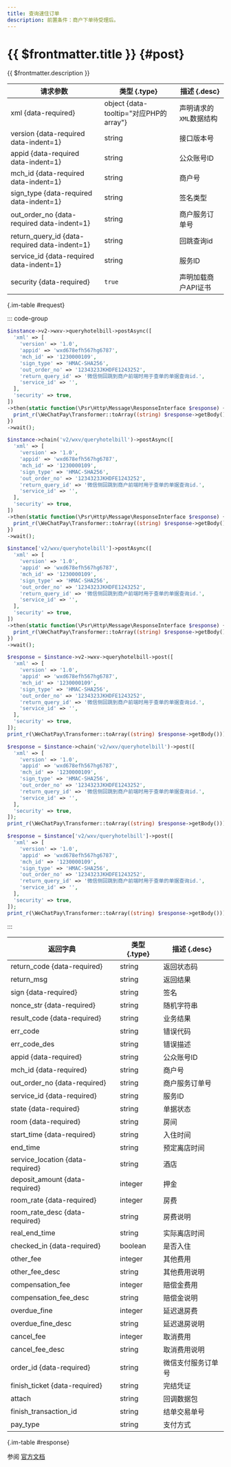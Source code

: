 ```yaml
---
title: 查询速住订单
description: 前置条件：商户下单待受理后。
---
```


# {{ $frontmatter.title }} {#post}

{{ $frontmatter.description }}

| 请求参数 | 类型 {.type} | 描述 {.desc}
| --- | --- | ---
| xml {data-required} | object {data-tooltip="对应PHP的array"} | 声明请求的`XML`数据结构
| version {data-required data-indent=1} | string | 接口版本号
| appid {data-required data-indent=1} | string | 公众账号ID
| mch_id {data-required data-indent=1} | string | 商户号
| sign_type {data-required data-indent=1} | string | 签名类型
| out_order_no {data-required data-indent=1} | string | 商户服务订单号
| return_query_id {data-required data-indent=1} | string | 回跳查询id
| service_id {data-required data-indent=1} | string | 服务ID
| security {data-required} | `true` | 声明加载商户API证书

{.im-table #request}

::: code-group

```php [异步纯链式]
$instance->v2->wxv->queryhotelbill->postAsync([
  'xml' => [
    'version' => '1.0',
    'appid' => 'wxd678efh567hg6787',
    'mch_id' => '1230000109',
    'sign_type' => 'HMAC-SHA256',
    'out_order_no' => '1234323JKHDFE1243252',
    'return_query_id' => '微信侧回跳到商户前端时用于查单的单据查询id.',
    'service_id' => '',
  ],
  'security' => true,
])
->then(static function(\Psr\Http\Message\ResponseInterface $response) {
  print_r(\WeChatPay\Transformer::toArray((string) $response->getBody()));
})
->wait();
```

```php [异步声明式]
$instance->chain('v2/wxv/queryhotelbill')->postAsync([
  'xml' => [
    'version' => '1.0',
    'appid' => 'wxd678efh567hg6787',
    'mch_id' => '1230000109',
    'sign_type' => 'HMAC-SHA256',
    'out_order_no' => '1234323JKHDFE1243252',
    'return_query_id' => '微信侧回跳到商户前端时用于查单的单据查询id.',
    'service_id' => '',
  ],
  'security' => true,
])
->then(static function(\Psr\Http\Message\ResponseInterface $response) {
  print_r(\WeChatPay\Transformer::toArray((string) $response->getBody()));
})
->wait();
```

```php [异步属性式]
$instance['v2/wxv/queryhotelbill']->postAsync([
  'xml' => [
    'version' => '1.0',
    'appid' => 'wxd678efh567hg6787',
    'mch_id' => '1230000109',
    'sign_type' => 'HMAC-SHA256',
    'out_order_no' => '1234323JKHDFE1243252',
    'return_query_id' => '微信侧回跳到商户前端时用于查单的单据查询id.',
    'service_id' => '',
  ],
  'security' => true,
])
->then(static function(\Psr\Http\Message\ResponseInterface $response) {
  print_r(\WeChatPay\Transformer::toArray((string) $response->getBody()));
})
->wait();
```

```php [同步纯链式]
$response = $instance->v2->wxv->queryhotelbill->post([
  'xml' => [
    'version' => '1.0',
    'appid' => 'wxd678efh567hg6787',
    'mch_id' => '1230000109',
    'sign_type' => 'HMAC-SHA256',
    'out_order_no' => '1234323JKHDFE1243252',
    'return_query_id' => '微信侧回跳到商户前端时用于查单的单据查询id.',
    'service_id' => '',
  ],
  'security' => true,
]);
print_r(\WeChatPay\Transformer::toArray((string) $response->getBody()));
```

```php [同步声明式]
$response = $instance->chain('v2/wxv/queryhotelbill')->post([
  'xml' => [
    'version' => '1.0',
    'appid' => 'wxd678efh567hg6787',
    'mch_id' => '1230000109',
    'sign_type' => 'HMAC-SHA256',
    'out_order_no' => '1234323JKHDFE1243252',
    'return_query_id' => '微信侧回跳到商户前端时用于查单的单据查询id.',
    'service_id' => '',
  ],
  'security' => true,
]);
print_r(\WeChatPay\Transformer::toArray((string) $response->getBody()));
```

```php [同步属性式]
$response = $instance['v2/wxv/queryhotelbill']->post([
  'xml' => [
    'version' => '1.0',
    'appid' => 'wxd678efh567hg6787',
    'mch_id' => '1230000109',
    'sign_type' => 'HMAC-SHA256',
    'out_order_no' => '1234323JKHDFE1243252',
    'return_query_id' => '微信侧回跳到商户前端时用于查单的单据查询id.',
    'service_id' => '',
  ],
  'security' => true,
]);
print_r(\WeChatPay\Transformer::toArray((string) $response->getBody()));
```

:::

| 返回字典 | 类型 {.type} | 描述 {.desc}
| --- | --- | ---
| return_code {data-required}| string | 返回状态码
| return_msg | string | 返回结果
| sign {data-required}| string | 签名
| nonce_str {data-required}| string | 随机字符串
| result_code {data-required}| string | 业务结果
| err_code | string | 错误代码
| err_code_des | string | 错误描述
| appid {data-required}| string | 公众账号ID
| mch_id {data-required}| string | 商户号
| out_order_no {data-required}| string | 商户服务订单号
| service_id {data-required}| string | 服务ID
| state {data-required}| string | 单据状态
| room {data-required}| string | 房间
| start_time {data-required}| string | 入住时间
| end_time | string | 预定离店时间
| service_location {data-required}| string | 酒店
| deposit_amount {data-required}| integer | 押金
| room_rate {data-required}| integer | 房费
| room_rate_desc {data-required}| string | 房费说明
| real_end_time | string | 实际离店时间
| checked_in {data-required}| boolean | 是否入住
| other_fee | integer | 其他费用
| other_fee_desc | string | 其他费用说明
| compensation_fee | integer | 赔偿金费用
| compensation_fee_desc | string | 赔偿金说明
| overdue_fine | integer | 延迟退房费
| overdue_fine_desc | string | 延迟退房说明
| cancel_fee | integer | 取消费用
| cancel_fee_desc | string | 取消费用说明
| order_id {data-required}| string | 微信支付服务订单号
| finish_ticket {data-required}| string | 完结凭证
| attach | string | 回调数据包
| finish_transaction_id | string | 结单交易单号
| pay_type | string | 支付方式

{.im-table #response}

参阅 [官方文档](https://pay.weixin.qq.com/wiki/doc/apiv3/payscore.php?chapter=19_2&index=3)
